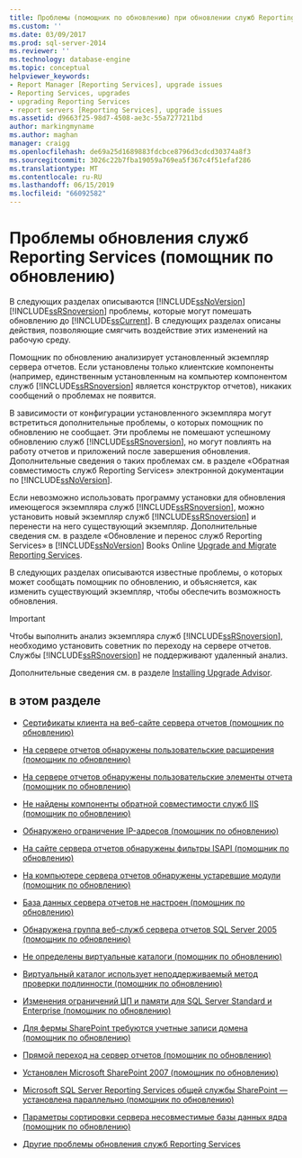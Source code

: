 ```yaml
---
title: Проблемы (помощник по обновлению) при обновлении служб Reporting Services | Документация Майкрософт
ms.custom: ''
ms.date: 03/09/2017
ms.prod: sql-server-2014
ms.reviewer: ''
ms.technology: database-engine
ms.topic: conceptual
helpviewer_keywords:
- Report Manager [Reporting Services], upgrade issues
- Reporting Services, upgrades
- upgrading Reporting Services
- report servers [Reporting Services], upgrade issues
ms.assetid: d9663f25-98d7-4508-ae3c-55a7277211bd
author: markingmyname
ms.author: maghan
manager: craigg
ms.openlocfilehash: de69a25d1689883fdcbce8796d3cdcd30374a8f3
ms.sourcegitcommit: 3026c22b7fba19059a769ea5f367c4f51efaf286
ms.translationtype: MT
ms.contentlocale: ru-RU
ms.lasthandoff: 06/15/2019
ms.locfileid: "66092582"
---
```

# <a name="reporting-services-upgrade-issues-upgrade-advisor"></a>Проблемы обновления служб Reporting Services (помощник по обновлению)
  В следующих разделах описываются [!INCLUDE[ssNoVersion](../../includes/ssnoversion-md.md)] [!INCLUDE[ssRSnoversion](../../includes/ssrsnoversion-md.md)] проблемы, которые могут помешать обновлению до [!INCLUDE[ssCurrent](../../includes/sscurrent-md.md)]. В следующих разделах описаны действия, позволяющие смягчить воздействие этих изменений на рабочую среду.  
  
 Помощник по обновлению анализирует установленный экземпляр сервера отчетов. Если установлены только клиентские компоненты (например, единственным установленным на компьютер компонентом служб [!INCLUDE[ssRSnoversion](../../includes/ssrsnoversion-md.md)] является конструктор отчетов), никаких сообщений о проблемах не появится.  
  
 В зависимости от конфигурации установленного экземпляра могут встретиться дополнительные проблемы, о которых помощник по обновлению не сообщает. Эти проблемы не помешают успешному обновлению служб [!INCLUDE[ssRSnoversion](../../includes/ssrsnoversion-md.md)], но могут повлиять на работу отчетов и приложений после завершения обновления. Дополнительные сведения о таких проблемах см. в разделе «Обратная совместимость служб Reporting Services» электронной документации по [!INCLUDE[ssNoVersion](../../includes/ssnoversion-md.md)].  
  
 Если невозможно использовать программу установки для обновления имеющегося экземпляра служб [!INCLUDE[ssRSnoversion](../../includes/ssrsnoversion-md.md)], можно установить новый экземпляр служб [!INCLUDE[ssRSnoversion](../../includes/ssrsnoversion-md.md)] и перенести на него существующий экземпляр. Дополнительные сведения см. в разделе «Обновление и перенос служб Reporting Services» в [!INCLUDE[ssNoVersion](../../includes/ssnoversion-md.md)] Books Online [Upgrade and Migrate Reporting Services](../../reporting-services/install-windows/upgrade-and-migrate-reporting-services.md).  
  
 В следующих разделах описываются известные проблемы, о которых может сообщать помощник по обновлению, и объясняется, как изменить существующий экземпляр, чтобы обеспечить возможность обновления.  
  
> [!IMPORTANT]  
>  Чтобы выполнить анализ экземпляра служб [!INCLUDE[ssRSnoversion](../../includes/ssrsnoversion-md.md)], необходимо установить советник по переходу на сервере отчетов. Службы [!INCLUDE[ssRSnoversion](../../includes/ssrsnoversion-md.md)] не поддерживают удаленный анализ.  
>   
>  Дополнительные сведения см. в разделе [Installing Upgrade Advisor](../../../2014/sql-server/install/installing-upgrade-advisor.md).  
  
## <a name="in-this-section"></a>в этом разделе  
  
-   [Сертификаты клиента на веб-сайте сервера отчетов &#40;помощник по обновлению&#41;](../../../2014/sql-server/install/client-certificates-on-the-report-server-web-site-upgrade-advisor.md)  
  
-   [На сервере отчетов обнаружены пользовательские расширения &#40;помощник по обновлению&#41;](../../../2014/sql-server/install/custom-extensions-were-detected-on-the-report-server-upgrade-advisor.md)  
  
-   [На сервере отчетов обнаружены пользовательские элементы отчета &#40;помощник по обновлению&#41;](../../../2014/sql-server/install/custom-report-items-were-detected-on-the-report-server-upgrade-advisor.md)  
  
-   [Не найдены компоненты обратной совместимости служб IIS &#40;помощник по обновлению&#41;](../../../2014/sql-server/install/iis-backward-compatibility-components-were-not-detected-upgrade-advisor.md)  
  
-   [Обнаружено ограничение IP-адресов &#40;помощник по обновлению&#41;](../../../2014/sql-server/install/ip-address-restriction-detected-upgrade-advisor.md)  
  
-   [На сайте сервера отчетов обнаружены фильтры ISAPI &#40;помощник по обновлению&#41;](../../../2014/sql-server/install/isapi-filters-detected-on-the-report-server-site-upgrade-advisor.md)  
  
-   [На компьютере сервера отчетов обнаружены устаревшие модули &#40;помощник по обновлению&#41;](../../../2014/sql-server/install/obsolete-extensions-were-detected-on-the-report-server-computer-upgrade-advisor.md)  
  
-   [База данных сервера отчетов не настроен &#40;помощник по обновлению&#41;](../../../2014/sql-server/install/report-server-database-is-not-configured-upgrade-advisor.md)  
  
-   [Обнаружена группа веб-служб сервера отчетов SQL Server 2005 &#40;помощник по обновлению&#41;](../../../2014/sql-server/install/sql-server-2005-report-server-web-service-group-detected-upgrade-advisor.md)  
  
-   [Не определены виртуальные каталоги &#40;помощник по обновлению&#41;](../../../2014/sql-server/install/virtual-directories-are-unspecified-upgrade-advisor.md)  
  
-   [Виртуальный каталог использует неподдерживаемый метод проверки подлинности &#40;помощник по обновлению&#41;](../../../2014/sql-server/install/virtual-directory-has-unsupported-authentication-method-upgrade-advisor.md)  
  
-   [Изменения ограничений ЦП и памяти для SQL Server Standard и Enterprise &#40;помощник по обновлению&#41;](../../../2014/sql-server/install/cpu-memory-limits-changes-sql-server-standard-enterprise-upgrade-advisor.md)  
  
-   [Для фермы SharePoint требуются учетные записи домена &#40;помощник по обновлению&#41;](../../../2014/sql-server/install/domain-accounts-required-for-sharepoint-farm-upgrade-advisor.md)  
  
-   [Прямой переход на сервер отчетов &#40;помощник по обновлению&#41;](../../../2014/sql-server/install/direct-browsing-to-report-server-upgrade-advisor.md)  
  
-   [Установлен Microsoft SharePoint 2007 &#40;помощник по обновлению&#41;](../../../2014/sql-server/install/microsoft-sharepoint-2007-is-installed-upgrade-advisor.md)  
  
-   [Microsoft SQL Server Reporting Services общей службы SharePoint — установлена параллельно &#40;помощник по обновлению&#41;](../../../2014/sql-server/install/sql-server-reporting-services-sharepoint-shared-service-side-by-side-upgrade-advisor.md)  
  
-   [Параметры сортировки сервера несовместимые базы данных ядра &#40;помощник по обновлению&#41;](../../../2014/sql-server/install/incompatible-database-engine-server-collation-upgrade-advisor.md)  
  
-   [Другие проблемы обновления служб Reporting Services](../../../2014/sql-server/install/other-reporting-services-upgrade-issues.md)  
  
  
